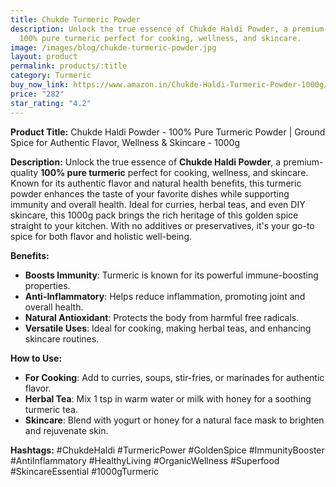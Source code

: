 ```yaml
---
title: Chukde Turmeric Powder
description: Unlock the true essence of Chukde Haldi Powder, a premium-quality
  100% pure turmeric perfect for cooking, wellness, and skincare.
image: /images/blog/chukde-turmeric-powder.jpg
layout: product
permalink: products/:title
category: Turmeric
buy_now_link: https://www.amazon.in/Chukde-Haldi-Turmeric-Powder-1000g/dp/B0CBVNJ81R/ref=sr_1_39?crid=1IBX4K52DVNNJ&tag=m0150-21
price: "282"
star_rating: "4.2"
---
```

**Product Title:** Chukde Haldi Powder - 100% Pure Turmeric Powder | Ground Spice for Authentic Flavor, Wellness & Skincare - 1000g

**Description:**
Unlock the true essence of **Chukde Haldi Powder**, a premium-quality **100% pure turmeric** perfect for cooking, wellness, and skincare. Known for its authentic flavor and natural health benefits, this turmeric powder enhances the taste of your favorite dishes while supporting immunity and overall health. Ideal for curries, herbal teas, and even DIY skincare, this 1000g pack brings the rich heritage of this golden spice straight to your kitchen. With no additives or preservatives, it's your go-to spice for both flavor and holistic well-being.

**Benefits:**
- **Boosts Immunity**: Turmeric is known for its powerful immune-boosting properties.
- **Anti-Inflammatory**: Helps reduce inflammation, promoting joint and overall health.
- **Natural Antioxidant**: Protects the body from harmful free radicals.
- **Versatile Uses**: Ideal for cooking, making herbal teas, and enhancing skincare routines.

**How to Use:**
- **For Cooking**: Add to curries, soups, stir-fries, or marinades for authentic flavor.
- **Herbal Tea**: Mix 1 tsp in warm water or milk with honey for a soothing turmeric tea.
- **Skincare**: Blend with yogurt or honey for a natural face mask to brighten and rejuvenate skin.

**Hashtags:**
#ChukdeHaldi #TurmericPower #GoldenSpice #ImmunityBooster #AntiInflammatory #HealthyLiving #OrganicWellness #Superfood #SkincareEssential #1000gTurmeric
